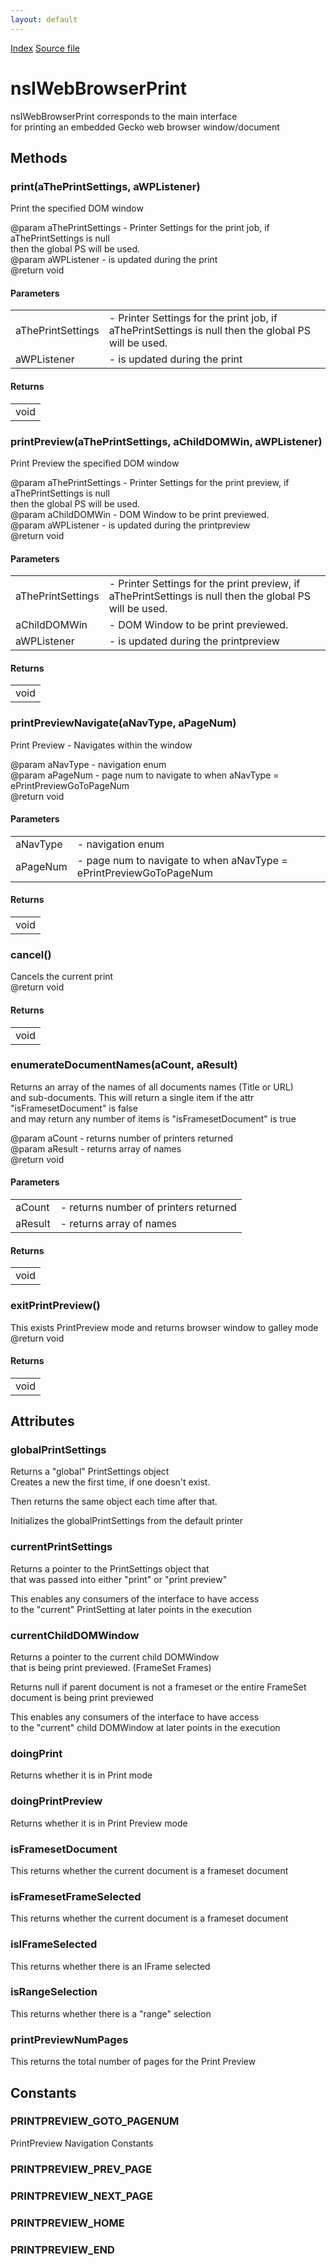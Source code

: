 ```yaml
---
layout: default
---
```

<div id='links'><a href="../index.html">Index</a>
<a href="http://dxr.mozilla.org/mozilla-central/source/embedding/browser/nsIWebBrowserPrint.idl">Source file</a>
</div>

# nsIWebBrowserPrint #
  
nsIWebBrowserPrint corresponds to the main interface  
for printing an embedded Gecko web browser window/document  
  

## Methods ##

### print(aThePrintSettings, aWPListener) ###
  
Print the specified DOM window  
  
@param aThePrintSettings - Printer Settings for the print job, if aThePrintSettings is null  
                           then the global PS will be used.  
@param aWPListener - is updated during the print  
@return void  
  

#### Parameters ####

<table>

<tr>
<td>aThePrintSettings</td>
<td>- Printer Settings for the print job, if aThePrintSettings is null  
                           then the global PS will be used.  
</td>
</tr>

<tr>
<td>aWPListener</td>
<td>- is updated during the print  
</td>
</tr>

</table>

#### Returns ####

<table>

<tr>
<td>void  
</td>
</tr>

</table>

### printPreview(aThePrintSettings, aChildDOMWin, aWPListener) ###
  
Print Preview the specified DOM window  
  
@param aThePrintSettings - Printer Settings for the print preview, if aThePrintSettings is null  
                           then the global PS will be used.  
@param aChildDOMWin - DOM Window to be print previewed.  
@param aWPListener - is updated during the printpreview  
@return void  
  

#### Parameters ####

<table>

<tr>
<td>aThePrintSettings</td>
<td>- Printer Settings for the print preview, if aThePrintSettings is null  
                           then the global PS will be used.  
</td>
</tr>

<tr>
<td>aChildDOMWin</td>
<td>- DOM Window to be print previewed.  
</td>
</tr>

<tr>
<td>aWPListener</td>
<td>- is updated during the printpreview  
</td>
</tr>

</table>

#### Returns ####

<table>

<tr>
<td>void  
</td>
</tr>

</table>

### printPreviewNavigate(aNavType, aPageNum) ###
  
Print Preview - Navigates within the window  
  
@param aNavType - navigation enum  
@param aPageNum - page num to navigate to when aNavType = ePrintPreviewGoToPageNum  
@return void  
  

#### Parameters ####

<table>

<tr>
<td>aNavType</td>
<td>- navigation enum  
</td>
</tr>

<tr>
<td>aPageNum</td>
<td>- page num to navigate to when aNavType = ePrintPreviewGoToPageNum  
</td>
</tr>

</table>

#### Returns ####

<table>

<tr>
<td>void  
</td>
</tr>

</table>

### cancel() ###
  
Cancels the current print   
@return void  
  

#### Returns ####

<table>

<tr>
<td>void  
</td>
</tr>

</table>

### enumerateDocumentNames(aCount, aResult) ###
  
Returns an array of the names of all documents names (Title or URL)  
and sub-documents. This will return a single item if the attr "isFramesetDocument" is false  
and may return any number of items is "isFramesetDocument" is true  
  
@param  aCount - returns number of printers returned  
@param  aResult - returns array of names  
@return void  
  

#### Parameters ####

<table>

<tr>
<td>aCount</td>
<td>- returns number of printers returned  
</td>
</tr>

<tr>
<td>aResult</td>
<td>- returns array of names  
</td>
</tr>

</table>

#### Returns ####

<table>

<tr>
<td>void  
</td>
</tr>

</table>

### exitPrintPreview() ###
  
This exists PrintPreview mode and returns browser window to galley mode  
@return void  
  

#### Returns ####

<table>

<tr>
<td>void  
</td>
</tr>

</table>

## Attributes ##

### globalPrintSettings ###
  
Returns a "global" PrintSettings object   
Creates a new the first time, if one doesn't exist.  
  
Then returns the same object each time after that.  
  
Initializes the globalPrintSettings from the default printer  
  

### currentPrintSettings ###
  
Returns a pointer to the PrintSettings object that  
that was passed into either "print" or "print preview"  
  
This enables any consumers of the interface to have access  
to the "current" PrintSetting at later points in the execution  
  

### currentChildDOMWindow ###
  
Returns a pointer to the current child DOMWindow  
that is being print previewed. (FrameSet Frames)  
  
Returns null if parent document is not a frameset or the entire FrameSet   
document is being print previewed  
  
This enables any consumers of the interface to have access  
to the "current" child DOMWindow at later points in the execution  
  

### doingPrint ###
  
Returns whether it is in Print mode  
  

### doingPrintPreview ###
  
Returns whether it is in Print Preview mode  
  

### isFramesetDocument ###
  
This returns whether the current document is a frameset document  
  

### isFramesetFrameSelected ###
  
This returns whether the current document is a frameset document  
  

### isIFrameSelected ###
  
This returns whether there is an IFrame selected  
  

### isRangeSelection ###
  
This returns whether there is a "range" selection  
  

### printPreviewNumPages ###
  
This returns the total number of pages for the Print Preview  
  

## Constants ##

### PRINTPREVIEW_GOTO_PAGENUM ###
  
PrintPreview Navigation Constants  
  

### PRINTPREVIEW_PREV_PAGE ###

### PRINTPREVIEW_NEXT_PAGE ###

### PRINTPREVIEW_HOME ###

### PRINTPREVIEW_END ###
